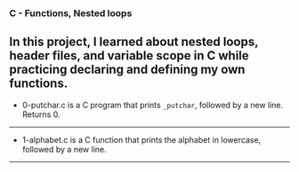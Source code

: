 ### C - Functions, Nested loops
In this project, I learned about nested loops, header files, and variable scope in C while practicing declaring and defining my own functions.
----------------------------------------------------------------
* 0-putchar.c is a C program that prints ```_putchar```, followed by a new line. Returns 0. 
-----------------------------------------------------
* 1-alphabet.c is a C function that prints the alphabet in lowercase, followed by a new line.
----------------------------------------------
